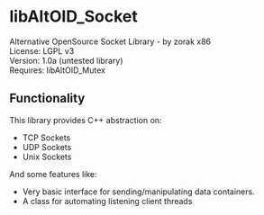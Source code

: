 # libAltOID_Socket

Alternative OpenSource Socket Library - by zorak x86   
License: LGPL v3  
Version: 1.0a (untested library)  
Requires: libAltOID_Mutex  

## Functionality

This library provides C++ abstraction on:  

- TCP Sockets
- UDP Sockets
- Unix Sockets

And some features like:  

- Very basic interface for sending/manipulating data containers.
- A class for automating listening client threads
